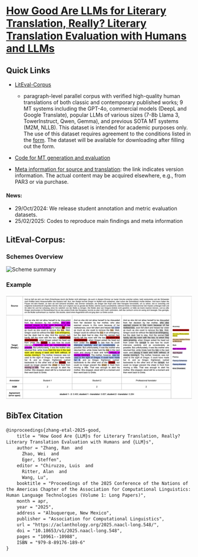# [How Good Are LLMs for Literary Translation, Really? Literary Translation Evaluation with Humans and LLMs](https://arxiv.org/abs/2410.18697) 

## Quick Links
- [LitEval-Corpus](#)
    - paragraph-level parallel corpus with verified high-quality human translations of both classic and contemporary published works; 9 MT systems including the GPT-4o, commercial models (DeepL and Google Translate), popular LLMs of various sizes (7-8b Llama 3, TowerInstruct, Qwen, Gemma), and previous SOTA MT systems (M2M, NLLB). This dataset is intended for academic purposes only. The use of this dataset requires agreement to the conditions listed in the [form](https://forms.gle/tGi64MBt59HL4QBQ7). The dataset will be available for downloading after filling out the form. 

- [Code for MT generation and evaluation](codes)

- [Meta information for source and translation](meta): the link indicates version information. The actual content may be acquired elsewhere, e.g., from PAR3 or via purchase. 
  
 #### News:
 - 29/Oct/2024: We release student annotation and metric evaluation datasets.
 - 25/02/2025: Codes to reproduce main findings and meta information


## LitEval-Corpus:

### Schemes Overview
![Scheme summary](image/scheme_comparison.png)

### Example
![<img align="right" width="400">](image/exmaple_deen.png)

## BibTex Citation

```
@inproceedings{zhang-etal-2025-good,
    title = "How Good Are {LLM}s for Literary Translation, Really? Literary Translation Evaluation with Humans and {LLM}s",
    author = "Zhang, Ran  and
      Zhao, Wei  and
      Eger, Steffen",
    editor = "Chiruzzo, Luis  and
      Ritter, Alan  and
      Wang, Lu",
    booktitle = "Proceedings of the 2025 Conference of the Nations of the Americas Chapter of the Association for Computational Linguistics: Human Language Technologies (Volume 1: Long Papers)",
    month = apr,
    year = "2025",
    address = "Albuquerque, New Mexico",
    publisher = "Association for Computational Linguistics",
    url = "https://aclanthology.org/2025.naacl-long.548/",
    doi = "10.18653/v1/2025.naacl-long.548",
    pages = "10961--10988",
    ISBN = "979-8-89176-189-6"
}
```
